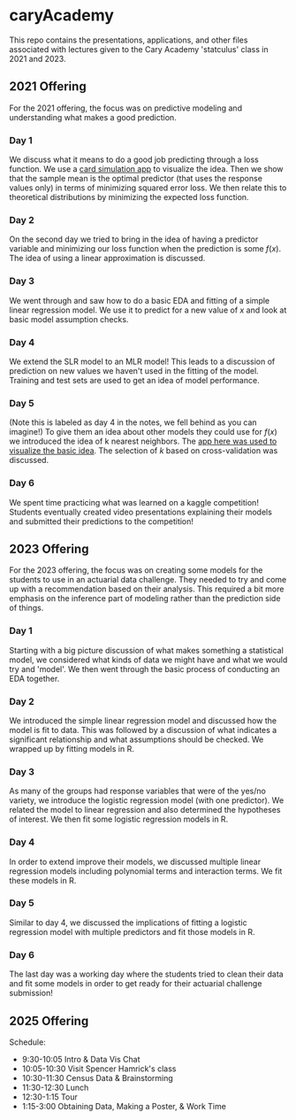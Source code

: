 <script id="MathJax-script" async src="https://cdn.jsdelivr.net/npm/mathjax@3/es5/tex-mml-chtml.js"></script>
# caryAcademy

This repo contains the presentations, applications, and other files associated with lectures given to the Cary Academy 'statculus' class in 2021 and 2023.

## 2021 Offering

For the 2021 offering, the focus was on predictive modeling and understanding what makes a good prediction. 

### Day 1 

We discuss what it means to do a good job predicting through a loss function. We use a [card simulation app](https://shiny.stat.ncsu.edu/jbpost2/CardSim/) to visualize the idea. Then we show that the sample mean is the optimal predictor (that uses the response values only) in terms of minimizing squared error loss. We then relate this to theoretical distributions by minimizing the expected loss function.

### Day 2

On the second day we tried to bring in the idea of having a predictor variable and minimizing our loss function when the prediction is some $f(x)$. The idea of using a linear approximation is discussed.

### Day 3

We went through and saw how to do a basic EDA and fitting of a simple linear regression model. We use it to predict for a new value of $x$ and look at basic model assumption checks.

### Day 4

We extend the SLR model to an MLR model! This leads to a discussion of prediction on new values we haven't used in the fitting of the model. Training and test sets are used to get an idea of model performance.

### Day 5

(Note this is labeled as day 4 in the notes, we fell behind as you can imagine!)  To give them an idea about other models they could use for $f(x)$ we introduced the idea of k nearest neighbors. The [app here was used to visualize the basic idea](https://shiny.stat.ncsu.edu/jbpost/kNNCA/).  The selection of $k$ based on cross-validation was discussed.

### Day 6

We spent time practicing what was learned on a kaggle competition! Students eventually created video presentations explaining their models and submitted their predictions to the competition!

## 2023 Offering

For the 2023 offering, the focus was on creating some models for the students to use in an actuarial data challenge. They needed to try and come up with a recommendation based on their analysis. This required a bit more emphasis on the inference part of modeling rather than the prediction side of things.

### Day 1

Starting with a big picture discussion of what makes something a statistical model, we considered what kinds of data we might have and what we would try and 'model'. We then went through the basic process of conducting an EDA together.

### Day 2

We introduced the simple linear regression model and discussed how the model is fit to data. This was followed by a discussion of what indicates a significant relationship and what assumptions should be checked. We wrapped up by fitting models in R.

### Day 3
As many of the groups had response variables that were of the yes/no variety, we introduce the logistic regression model (with one predictor). We related the model to linear regression and also determined the hypotheses of interest. We then fit some logistic regression models in R.

### Day 4

In order to extend improve their models, we discussed multiple linear regression models including polynomial terms and interaction terms. We fit these models in R.

### Day 5

Similar to day 4, we discussed the implications of fitting a logistic regression model with multiple predictors and fit those models in R.

### Day 6

The last day was a working day where the students tried to clean their data and fit some models in order to get ready for their actuarial challenge submission!


## 2025 Offering

Schedule:

- 9:30-10:05 Intro & Data Vis Chat
- 10:05-10:30 Visit Spencer Hamrick's class
- 10:30-11:30 Census Data & Brainstorming
- 11:30-12:30 Lunch
- 12:30-1:15 Tour
- 1:15-3:00 Obtaining Data, Making a Poster, & Work Time